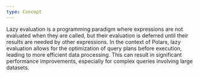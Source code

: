 ```yaml
---
type: Concept
---
```


Lazy evaluation is a programming paradigm where expressions are not evaluated when they are called, but their evaluation is deferred until their results are needed by other expressions. In the context of Polars, lazy evaluation allows for the optimization of query plans before execution, leading to more efficient data processing. This can result in significant performance improvements, especially for complex queries involving large datasets.